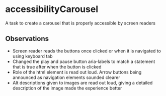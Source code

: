 # accessibilityCarousel

A task to create a carousel that is properly accessible by screen readers

## Observations

- Screen reader reads the buttons once clicked or when it is navigated to using keyboard tab
- Changed the play and pause button aria-labels to match a statement that is true after when the button is clicked
- Role of the html element is read out loud. Arrow buttons being announced as navigation elements sounded clearer
- Alt descriptions given to images are read out loud, giving a detailed description of the image made the experience better
